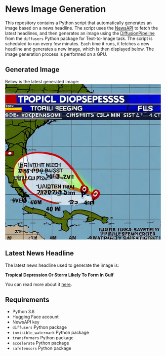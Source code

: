 # News Image Generation
This repository contains a Python script that automatically generates an image based on a news headline. The script uses the [NewsAPI](https://newsapi.org/) to fetch the latest headlines, and then generates an image using the [DiffusionPipeline](https://github.com/huggingface/diffusers) from the `diffusers` Python package for Text-to-Image task.
The script is scheduled to run every few minutes. Each time it runs, it fetches a new headline and generates a new image, which is then displayed below. The image generation process is performed on a GPU.

## Generated Image
Below is the latest generated image:
![Generated Image](image.png)

## Latest News Headline
The latest news headline used to generate the image is:

**Tropical Depression Or Storm Likely To Form In Gulf**

You can read more about it [here](https://news.google.com/rss/articles/CBMioAFBVV95cUxQVWdnYlJqSjhXVFBiMkEtYkdrd3VlSHQ5cVZUa1ZhWUJUbzZ0aTdtZExYWEh1c0ZiZW5wckJueFRIYWhmclJZbk03emJ3aE1WSV9LREh4M295SnA3bXpxd3IyT2RzNDhsV0dtelJmN0ZWTUlYckQ3eXNoTFlvNVZsNW1PWlk0dUxoeC1YLWVUeDg1a3FVMnVZZUREQ1FsQUJ5?oc=5).

## Requirements
- Python 3.8
- Hugging Face account
- NewsAPI key
- `diffusers` Python package
- `invisible_watermark` Python package
- `transformers` Python package
- `accelerate` Python package
- `safetensors` Python package
